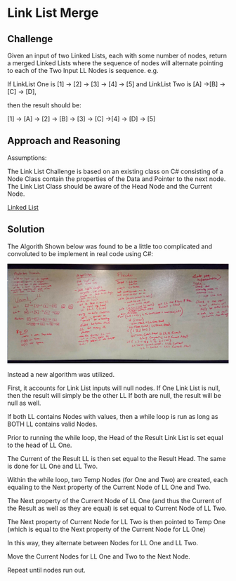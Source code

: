 # Link List Merge

## Challenge

Given an input of two Linked Lists, each with some number of nodes, return a merged Linked Lists where the sequence of nodes will alternate pointing to each of the Two Input LL Nodes is sequence.
e.g.

If LinkList One is [1] -> [2] -> [3] -> [4] -> [5] 
and LinkList Two is [A] ->[B] -> [C] -> [D],

then the result should be:

[1] -> [A] -> [2] -> [B] -> [3] -> [C] ->[4] -> [D] -> [5]

## Approach and Reasoning

Assumptions:

The Link List Challenge is based on an existing class on C# consisting of a Node Class
contain the properties of the Data and Pointer to the next node.
The Link List Class should be aware of the Head Node and the Current Node.

[Linked List](../../Data%20Structures/LinkedList/)

## Solution

The Algorith Shown below was found to be a little too complicated and convoluted to be implement in real code using C#:

![Console](../../assets/ll_merge.jpg?raw=true "Output")

Instead a new algorithm was utilized.

First, it accounts for Link List inputs will null nodes.
If One Link List is null, then the result will simply be the other LL
If both are null, the result will be null as well.

If both LL contains Nodes with values, then a while loop is run as long as BOTH LL contains valid Nodes.

Prior to running the while loop, the Head of the Result Link List is set equal to the head of LL One. 

The Current of the Result LL is then set equal to the Result Head. The same is done for LL One and LL Two.

Within the while loop, two Temp Nodes (for One and Two) are created, each equaling to the Next property of the Current Node of LL One and Two.

The Next property of the Current Node of LL One (and thus the Current of the Result as well as they are equal) is set equal to Current Node of LL Two.

The Next property of Current Node for LL Two is then pointed to Temp One (which is equal to the Next property of the Current Node for LL One)

In this way, they alternate between Nodes for LL One and LL Two.

Move the Current Nodes for LL One and Two to the Next Node.

Repeat until nodes run out.

